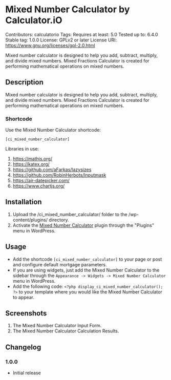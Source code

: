 # Mixed Number Calculator by Calculator.iO
Contributors: calculatorio
Tags: 
Requires at least: 5.0
Tested up to: 6.4.0
Stable tag: 1.0.0
License: GPLv2 or later
License URI: https://www.gnu.org/licenses/gpl-2.0.html

Mixed number calculator is designed to help you add, subtract, multiply, and divide mixed numbers. Mixed Fractions Calculator is created for performing mathematical operations on mixed numbers.

## Description

Mixed number calculator is designed to help you add, subtract, multiply, and divide mixed numbers. Mixed Fractions Calculator is created for performing mathematical operations on mixed numbers.

### Shortcode

Use the Mixed Number Calculator shortcode:

`[ci_mixed_number_calculator]`

Libraries in use:
1. https://mathjs.org/
2. https://katex.org/
3. https://github.com/aFarkas/lazysizes
4. https://github.com/RobinHerbots/Inputmask
5. https://air-datepicker.com/
6. https://www.chartjs.org/

## Installation

1. Upload the /ci_mixed_number_calculator/ folder to the /wp-content/plugins/ directory.
2. Activate the [Mixed Number Calculator](https://www.calculator.io/mixed-number-calculator/ "Mixed Number Calculator Homepage") plugin through the "Plugins" menu in WordPress.

## Usage
* Add the shortcode `[ci_mixed_number_calculator]` to your page or post and configure default mortgage parameters.
* If you are using widgets, just add the Mixed Number Calculator to the sidebar through the `Appearance -> Widgets -> Mixed Number Calculator` menu in WordPress.
* Add the following code: `<?php display_ci_mixed_number_calculator(); ?>` to your template where you would like the Mixed Number Calculator to appear.

## Screenshots
1. The Mixed Number Calculator Input Form.
2. The Mixed Number Calculator Calculation Results.

## Changelog

### 1.0.0
* Initial release

